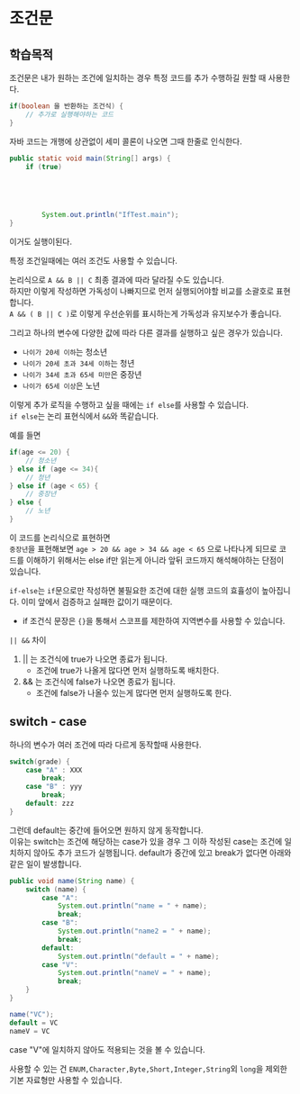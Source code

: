 # 조건문
  
## 학습목적
조건문은 내가 원하는 조건에 일치하는 경우 특정 코드를 추가 수행하길 원할 때 사용한다.  
  
```Java
if(boolean 을 반환하는 조건식) {
    // 추가로 실행해야하는 코드
}
```  
자바 코드는 개행에 상관없이 세미 콜론이 나오면 그때 한줄로 인식한다.
```Java
public static void main(String[] args) {
    if (true)




            
        System.out.println("IfTest.main");
}
```  
이거도 실행이된다.  
  
특정 조건일때에는 여러 조건도 사용할 수 있습니다.  
  
논리식으로 `A && B || C` 최종 결과에 따라 달라질 수도 있습니다.  
하지만 이렇게 작성하면 가독성이 나빠지므로 먼저 실행되어야할 비교를 소괄호로 표현합니다.  
`A && ( B || C )`로 이렇게 우선순위를 표시하는게 가독성과 유지보수가 좋습니다.  
  
그리고 하나의 변수에 다양한 값에 따라 다른 결과를 실행하고 싶은 경우가 있습니다.  
+ `나이가 20세 이하`는 청소년
+ `나이가 20세 초과 34세 이하`는 청년
+ `나이가 34세 초과 65세 미만`은 중장년
+ `나이가 65세 이상`은 노년  
  
이렇게 추가 로직을 수행하고 싶을 때에는 `if else`를 사용할 수 있습니다.  
`if else`는 논리 표현식에서 `&&`와 똑같습니다.  
  
예를 들면 
```Java
if(age <= 20) {
    // 청소년
} else if (age <= 34){
    // 청년
} else if (age < 65) {
    // 중장년
} else {
    // 노년
}
```   
이 코드를 논리식으로 표현하면  
`중장년`을 표현해보면 `age > 20 && age > 34 && age < 65` 으로 나타나게 되므로 
코드를 이해하기 위해서는 else if만 읽는게 아니라 앞뒤 코드까지 해석해야하는 단점이 있습니다.  

`if-else`는 `if`문으로만 작성하면 불필요한 조건에 대한 실행 
코드의 효휼성이 높아집니다. 이미 앞에서 검증하고 실패한 값이기 때문이다.
 
+ if 조건식 문장은 `{}`을 통해서 스코프를 제한하여 지역변수를 사용할 수 있습니다.
  
`|| &&` 차이  
1. || 는 조건식에 true가 나오면 종료가 됩니다.  
   + 조건에 true가 나올게 많다면 먼저 실행하도록 배치한다.
2. && 는 조건식에 false가 나오면 종료가 됩니다.  
   + 조건에 false가 나올수 있는게 많다면 먼저 실행하도록 한다.  
  
## switch - case  
하나의 변수가 여러 조건에 따라 다르게 동작할때 사용한다.  
```Java
switch(grade) {
    case "A" : XXX
        break;
    case "B" : yyy
        break;
    default: zzz
}  
```  
  
그런데 default는 중간에 들어오면 원하지 않게 동작합니다.  
이유는 switch는 조건에 해당하는 case가 있을 경우 그 이하 작성된 case는 조건에 일치하지 않아도 
추가 코드가 실행됩니다. default가 중간에 있고 break가 없다면 아래와 같은 일이 발생합니다.
```Java
public void name(String name) {
    switch (name) {
        case "A":
            System.out.println("name = " + name);
            break;
        case "B":
            System.out.println("name2 = " + name);
            break;
        default:
            System.out.println("default = " + name);
        case "V":
            System.out.println("nameV = " + name);
            break;
    }
}
```  
```Java
name("VC");
default = VC
nameV = VC
```  
case "V"에 일치하지 않아도 적용되는 것을 볼 수 있습니다.  
 
사용할 수 있는 건 `ENUM,Character,Byte,Short,Integer,String`외 `long`을 제외한 기본 자료형만 사용할 수 있습니다.  
  

